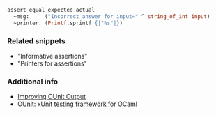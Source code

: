 ```ocaml
assert_equal expected actual 
  ~msg:     ("Incorrect answer for input=" ^ string_of_int input) 
  ~printer: (Printf.sprintf {|"%s"|})
```

### Related snippets

- "Informative assertions"
- "Printers for assertions"

### Additional info

- [Improving OUnit Output](https://cs3110.github.io/textbook/chapters/data/ounit.html#improving-ounit-output)
- [OUnit: xUnit testing framework for OCaml](https://ocaml.org/p/ounit2/2.2.3/doc/index.html#error-reporting)